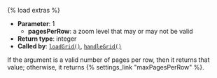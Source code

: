 {% load extras %}

* **Parameter**: 1
    * **pagesPerRow**: a zoom level that may or may not be valid
* **Return type**: integer
* **Called by**: [`loadGrid()`](#loadGrid),
  [`handleGrid()`](#handleGrid)

If the argument is a valid number of pages per row, then it returns that value;
otherwise, it returns {% settings_link "maxPagesPerRow" %}.
